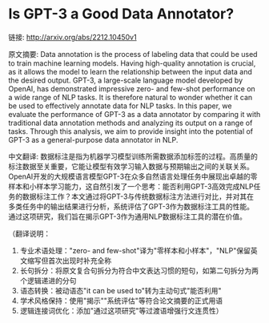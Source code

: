 # Is GPT-3 a Good Data Annotator?

链接: http://arxiv.org/abs/2212.10450v1

原文摘要:
Data annotation is the process of labeling data that could be used to train
machine learning models. Having high-quality annotation is crucial, as it
allows the model to learn the relationship between the input data and the
desired output. GPT-3, a large-scale language model developed by OpenAI, has
demonstrated impressive zero- and few-shot performance on a wide range of NLP
tasks. It is therefore natural to wonder whether it can be used to effectively
annotate data for NLP tasks. In this paper, we evaluate the performance of
GPT-3 as a data annotator by comparing it with traditional data annotation
methods and analyzing its output on a range of tasks. Through this analysis, we
aim to provide insight into the potential of GPT-3 as a general-purpose data
annotator in NLP.

中文翻译:
数据标注是指为机器学习模型训练所需数据添加标签的过程。高质量的标注数据至关重要，它能让模型有效学习输入数据与预期输出之间的关联关系。OpenAI开发的大规模语言模型GPT-3在众多自然语言处理任务中展现出卓越的零样本和小样本学习能力，这自然引发了一个思考：能否利用GPT-3高效完成NLP任务的数据标注工作？本文通过将GPT-3与传统数据标注方法进行对比，并对其在多类任务中的输出结果进行分析，系统评估了GPT-3作为数据标注工具的性能。通过这项研究，我们旨在揭示GPT-3作为通用NLP数据标注工具的潜在价值。

（翻译说明：
1. 专业术语处理："zero- and few-shot"译为"零样本和小样本"，"NLP"保留英文缩写但首次出现时补充全称
2. 长句拆分：将原文复合句拆分为符合中文表达习惯的短句，如第二句拆分为两个逻辑递进的分句
3. 语态转换：被动语态"it can be used to"转为主动句式"能否利用"
4. 学术风格保持：使用"揭示""系统评估"等符合论文摘要的正式用语
5. 逻辑连接词优化：添加"通过这项研究"等过渡语增强行文连贯性）
